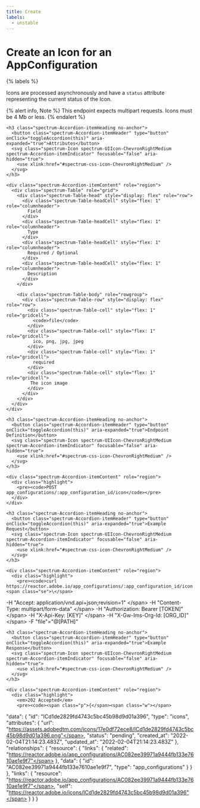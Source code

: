 ```yaml
---
title: Create
labels:
  - unstable
---
```


# Create an Icon for an AppConfiguration

{% labels %}

Icons are processed asynchronously and have a `status` attribute representing the current status of the Icon.

{% alert info, Note %}
This endpoint expects multipart requests. Icons must be 4 Mb or less.
{% endalert %}

<div class="spectrum-Accordion" role="region">
  <div class="spectrum-Accordion-item is-open" role="presentation">

    <h3 class="spectrum-Accordion-itemHeading no-anchor">
      <button class="spectrum-Accordion-itemHeader" type="button" onClick="toggleAccordion(this)" aria-expanded="true">Attributes</button>
      <svg class="spectrum-Icon spectrum-UIIcon-ChevronRightMedium spectrum-Accordion-itemIndicator" focusable="false" aria-hidden="true">
        <use xlink:href="#spectrum-css-icon-ChevronRightMedium" />
      </svg>
    </h3>

    <div class="spectrum-Accordion-itemContent" role="region">
      <div class="spectrum-Table" role="grid">
        <div class="spectrum-Table-head" style="display: flex" role="row">
          <div class="spectrum-Table-headCell" style="flex: 1" role="columnheader">
            Field
          </div>
          <div class="spectrum-Table-headCell" style="flex: 1" role="columnheader">
            Type
          </div>
          <div class="spectrum-Table-headCell" style="flex: 1" role="columnheader">
            Required / Optional
          </div>
          <div class="spectrum-Table-headCell" style="flex: 1" role="columnheader">
            Description
          </div>
        </div>
  
        <div class="spectrum-Table-body" role="rowgroup">
          <div class="spectrum-Table-row" style="display: flex" role="row">
            <div class="spectrum-Table-cell" style="flex: 1" role="gridcell">
              <code>file</code>
            </div>
            <div class="spectrum-Table-cell" style="flex: 1" role="gridcell">
              ico, png, jpg, jpeg
            </div>
            <div class="spectrum-Table-cell" style="flex: 1" role="gridcell">
              required
            </div>
            <div class="spectrum-Table-cell" style="flex: 1" role="gridcell">
             The icon image
            </div>
          </div>
        </div>
      </div>
    </div>
  </div>
</div>

<div class="spectrum-Accordion" role="region">
  <div class="spectrum-Accordion-item is-open" role="presentation">

    <h3 class="spectrum-Accordion-itemHeading no-anchor">
      <button class="spectrum-Accordion-itemHeader" type="button" onClick="toggleAccordion(this)" aria-expanded="true">Endpoint Definition</button>
      <svg class="spectrum-Icon spectrum-UIIcon-ChevronRightMedium spectrum-Accordion-itemIndicator" focusable="false" aria-hidden="true">
        <use xlink:href="#spectrum-css-icon-ChevronRightMedium" />
      </svg>
    </h3>

    <div class="spectrum-Accordion-itemContent" role="region">
      <div class="highlight">
        <pre><code>POST  app_configurations/:app_configuration_id/icon</code></pre>
      </div>
    </div>
  </div>

  <div class="spectrum-Accordion-item is-open" role="presentation">

    <h3 class="spectrum-Accordion-itemHeading no-anchor">
      <button class="spectrum-Accordion-itemHeader" type="button" onClick="toggleAccordion(this)" aria-expanded="true">Example Request</button>
      <svg class="spectrum-Icon spectrum-UIIcon-ChevronRightMedium spectrum-Accordion-itemIndicator" focusable="false" aria-hidden="true">
        <use xlink:href="#spectrum-css-icon-ChevronRightMedium" />
      </svg>
    </h3>

    <div class="spectrum-Accordion-itemContent" role="region">
      <div class="highlight">
        <pre><code>curl https://reactor.adobe.io/app_configurations/:app_configuration_id/icon <span class="se">\</span>
  <span class="nt">-H</span> <span class="s2">"Accept: application/vnd.api+json;revision=1"</span> <span class="se">\</span>
  <span class="nt">-H</span> <span class="s2">"Content-Type: multipart/form-data"</span> <span class="se">\</span>
  <span class="nt">-H</span> <span class="s2">"Authorization: Bearer [TOKEN]"</span> <span class="se">\</span>
  <span class="nt">-H</span> <span class="s2">"X-Api-Key: [KEY]"</span> <span class="se">\</span>
  <span class="nt">-H</span> <span class="s2">"X-Gw-Ims-Org-Id: [ORG_ID]"</span> <span class="se">\</span>
  <span class="nt">-F</span> <span class="s2">"file"="@[PATH]"</span> <span class="se"></span>
      </code></pre>
      </div>
    </div>
  </div>

  <div class="spectrum-Accordion-item is-open" role="presentation">

    <h3 class="spectrum-Accordion-itemHeading no-anchor">
      <button class="spectrum-Accordion-itemHeader" type="button" onClick="toggleAccordion(this)" aria-expanded="true">Example Response</button>
      <svg class="spectrum-Icon spectrum-UIIcon-ChevronRightMedium spectrum-Accordion-itemIndicator" focusable="false" aria-hidden="true">
        <use xlink:href="#spectrum-css-icon-ChevronRightMedium" />
      </svg>
    </h3>

    <div class="spectrum-Accordion-itemContent" role="region">
      <div class="highlight">
        <em>202 Accepted</em>
        <pre><code><span class="p">{</span><span class="w"></span>
  <span class="nt">"data"</span><span class="p">:</span><span class="w"> </span><span class="p">{</span><span class="w"></span>
    <span class="nt">"id"</span><span class="p">:</span><span class="w"> </span><span class="s2">"ICd1de2829fd4743c5bc45b98d9d01a396"</span><span class="p">,</span><span class="w"></span>
    <span class="nt">"type"</span><span class="p">:</span><span class="w"> </span><span class="s2">"icons"</span><span class="p">,</span><span class="w"></span>
    <span class="nt">"attributes"</span><span class="p">:</span><span class="w"> </span><span class="p">{</span><span class="w"> </span>
      <span class="nt">"url"</span><span class="p">:</span><span class="w"> </span><span class="kc">"https://assets.adobedtm.com/icons/17e0df72ece8/ICd1de2829fd4743c5bc45b98d9d01a396.png"</span><span class="p">,</span><span class="w"> </span>
      <span class="nt">"status"</span><span class="p">:</span><span class="w"> </span><span class="s2">"pending"</span><span class="p">,</span><span class="w"> </span>
      <span class="nt">"created_at"</span><span class="p">:</span><span class="w"> </span><span class="s2">"2022-02-04T21:14:23.483Z"</span><span class="p">,</span><span class="w"> </span>
      <span class="nt">"updated_at"</span><span class="p">:</span><span class="w"> </span><span class="s2">"2022-02-04T21:14:23.483Z"</span><span class="w"></span>
    <span class="p">},</span><span class="w"></span>
    <span class="nt">"relationships"</span><span class="p">:</span><span class="w"> </span><span class="p">{</span><span class="w"></span>
      <span class="nt">"resource"</span><span class="p">:</span><span class="w"> </span><span class="p">{</span><span class="w"></span>
        <span class="nt">"links"</span><span class="p">:</span><span class="w"> </span><span class="p">{</span><span class="w"></span>
          <span class="nt">"related"</span><span class="p">:</span><span class="w"> </span><span class="s2">"https://reactor.adobe.io/app_configurations/AC082ee39971a9444fb133e7610ae1e9f7"</span><span class="w"></span>
        <span class="p">},</span><span class="w"></span>
        <span class="nt">"data"</span><span class="p">:</span><span class="w"> </span><span class="p">{</span><span class="w"></span>
          <span class="nt">"id"</span><span class="p">:</span><span class="w"> </span><span class="s2">"AC082ee39971a9444fb133e7610ae1e9f7"</span><span class="p">,</span><span class="w"></span>
          <span class="nt">"type"</span><span class="p">:</span><span class="w"> </span><span class="s2">"app_configurations"</span><span class="p"></span><span class="w"></span>
        <span class="p">}</span><span class="w"></span>
      <span class="p">}</span><span class="w"></span>
    <span class="p">},</span><span class="w"></span>
    <span class="nt">"links"</span><span class="p">:</span><span class="w"> </span><span class="p">{</span><span class="w"></span>
      <span class="nt">"resource"</span><span class="p">:</span><span class="w"> </span><span class="s2">"https://reactor.adobe.io/app_configurations/AC082ee39971a9444fb133e7610ae1e9f7"</span><span class="p">,</span><span class="w"></span>
      <span class="nt">"self"</span><span class="p">:</span><span class="w"> </span><span class="s2">"https://reactor.adobe.io/icons/ICd1de2829fd4743c5bc45b98d9d01a396"</span><span class="w"></span>
    <span class="p">}</span><span class="w"></span>
  <span class="p">}</span><span class="w">
</span><span class="p">}</span></code></pre>
      </div>
    </div>
  </div>
</div>
